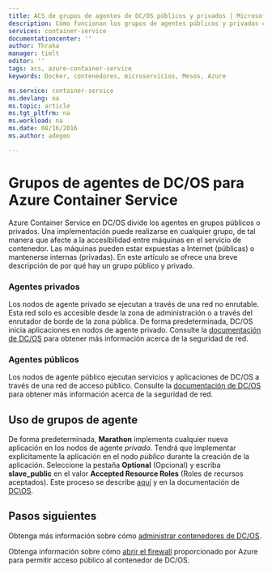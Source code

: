 ```yaml
---
title: ACS de grupos de agentes de DC/OS públicos y privados | Microsoft Docs
description: Cómo funcionan los grupos de agentes públicos y privados con un clúster de Azure Container Service.
services: container-service
documentationcenter: ''
author: Thraka
manager: timlt
editor: ''
tags: acs, azure-container-service
keywords: Docker, contenedores, microservicios, Mesos, Azure

ms.service: container-service
ms.devlang: na
ms.topic: article
ms.tgt_pltfrm: na
ms.workload: na
ms.date: 08/16/2016
ms.author: adegeo

---
```

# Grupos de agentes de DC/OS para Azure Container Service
Azure Container Service en DC/OS divide los agentes en grupos públicos o privados. Una implementación puede realizarse en cualquier grupo, de tal manera que afecte a la accesibilidad entre máquinas en el servicio de contenedor. Las máquinas pueden estar expuestas a Internet (públicas) o mantenerse internas (privadas). En este artículo se ofrece una breve descripción de por qué hay un grupo público y privado.

### Agentes privados
Los nodos de agente privado se ejecutan a través de una red no enrutable. Esta red solo es accesible desde la zona de administración o a través del enrutador de borde de la zona pública. De forma predeterminada, DC/OS inicia aplicaciones en nodos de agente privado. Consulte la [documentación de DC/OS](https://dcos.io/docs/1.7/administration/securing-your-cluster/) para obtener más información acerca de la seguridad de red.

### Agentes públicos
Los nodos de agente público ejecutan servicios y aplicaciones de DC/OS a través de una red de acceso público. Consulte la [documentación de DC/OS](https://dcos.io/docs/1.7/administration/securing-your-cluster/) para obtener más información acerca de la seguridad de red.

## Uso de grupos de agente
De forma predeterminada, **Marathon** implementa cualquier nueva aplicación en los nodos de agente *privado*. Tendrá que implementar explícitamente la aplicación en el nodo *público* durante la creación de la aplicación. Seleccione la pestaña **Optional** (Opcional) y escriba **slave\_public** en el valor **Accepted Resource Roles** (Roles de recursos aceptados). Este proceso se describe [aquí](container-service-mesos-marathon-ui.md#deploy-a-docker-formatted-container) y en la documentación de [DC\\OS](https://dcos.io/docs/1.7/administration/installing/custom/create-public-agent/).

## Pasos siguientes
Obtenga más información sobre cómo [administrar contenedores de DC/OS](container-service-mesos-marathon-ui.md).

Obtenga información sobre cómo [abrir el firewall](container-service-enable-public-access.md) proporcionado por Azure para permitir acceso público al contenedor de DC/OS.

<!---HONumber=AcomDC_0907_2016-->
